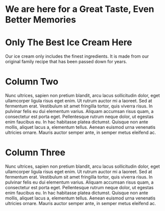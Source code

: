 <!DOCTYPE html>
<html>
<head>
  <title>
   Ice Cream All Day
  </title>

  <!-- Get Bootstrap from here: http://getbootstrap.com/getting-started/ -->

  <link rel="stylesheet" href="https://maxcdn.bootstrapcdn.com/bootstrap/3.3.7/css/bootstrap.min.css" integrity="sha384-BVYiiSIFeK1dGmJRAkycuHAHRg32OmUcww7on3RYdg4Va+PmSTsz/K68vbdEjh4u" crossorigin="anonymous">
  <link href="https://fonts.googleapis.com/css?family=Amatic+SC|Open+Sans+Condensed:300" rel="stylesheet">
</head>
<body>
  <div class="container">
    <div class="jumbotron text-center">
      <h1>We are here for a Great Taste, Even Better Memories </h1>
    </div>
  </div>

  <div class="container">
    <div class="row">
      <div class="col-sm-4">
        <h1>Only The Best Ice Cream Here</h1>
        Our ice cream only includes the finest ingredients. It is made from our original family recipe that has been passed down for years. 
      </div>
      <div class="col-sm-4">
        <h1>Column Two</h1>
        Nunc ultrices, sapien non pretium blandit, arcu lacus sollicitudin dolor, eget ullamcorper ligula risus eget enim. Ut rutrum auctor mi a laoreet. Sed at fermentum erat. Vestibulum sit amet fringilla tortor, quis viverra risus. In pulvinar felis eu dui elementum varius. Aliquam accumsan risus quam, a consectetur est porta eget. Pellentesque rutrum neque dolor, ut egestas enim faucibus eu. In hac habitasse platea dictumst. Quisque non ante mollis, aliquet lacus a, elementum tellus. Aenean euismod urna venenatis ultricies ornare. Mauris auctor semper ante, in semper metus eleifend ac.
      </div>
      <div class="col-sm-4">
        <h1>Column Three</h1>
        Nunc ultrices, sapien non pretium blandit, arcu lacus sollicitudin dolor, eget ullamcorper ligula risus eget enim. Ut rutrum auctor mi a laoreet. Sed at fermentum erat. Vestibulum sit amet fringilla tortor, quis viverra risus. In pulvinar felis eu dui elementum varius. Aliquam accumsan risus quam, a consectetur est porta eget. Pellentesque rutrum neque dolor, ut egestas enim faucibus eu. In hac habitasse platea dictumst. Quisque non ante mollis, aliquet lacus a, elementum tellus. Aenean euismod urna venenatis ultricies ornare. Mauris auctor semper ante, in semper metus eleifend ac.
      </div>
    </div>
  </div>

</body>
</html>
